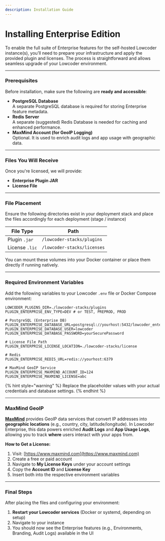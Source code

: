```yaml
---
description: Installation Guide
---
```


# Installing Enterprise Edition

To enable the full suite of Enterprise features for the self-hosted Lowcoder instance(s), you’ll need to prepare your infrastructure and apply the provided plugin and licenses. The process is straightforward and allows seamless upgrade of your Lowcoder environment.

***

### Prerequisites

Before installation, make sure the following are **ready and accessible**:

* **PostgreSQL Database**\
  A separate PostgreSQL database is required for storing Enterprise feature metadata.
* **Redis Server**\
  A separate (suggested) Redis Database is needed for caching and enhanced performance.
* **MaxMind Account (for GeoIP Logging)**\
  Optional. It is used to enrich audit logs and app usage with geographic data.

***

### Files You Will Receive

Once you're licensed, we will provide:

* **Enterprise Plugin JAR**&#x20;
* **License File**

***

### File Placement

Ensure the following directories exist in your deployment stack and place the files accordingly for each deployment (stage / instance)

| File Type      | Path                        |
| -------------- | --------------------------- |
| Plugin `.jar`  | `/lowcoder-stacks/plugins`  |
| License `.lic` | `/lowcoder-stacks/licenses` |

You can mount these volumes into your Docker container or place them directly if running natively.

***

### Required Environment Variables

Add the following variables to your Lowcoder `.env` file or Docker Compose environment:

```env
LOWCODER_PLUGINS_DIR=./lowcoder-stacks/plugins
PLUGIN_ENTERPRISE_ENV_TYPE=DEV # or TEST, PREPROD, PROD

# PostgreSQL (Enterprise DB)
PLUGIN_ENTERPRISE_DATABASE_URL=postgresql://yourhost:5432/lowcoder_enterprise
PLUGIN_ENTERPRISE_DATABASE_USER=lowcoder
PLUGIN_ENTERPRISE_DATABASE_PASSWORD=yourSecurePassword

# License File Path
PLUGIN_ENTERPRISE_LICENSE_LOCATION=./lowcoder-stacks/license

# Redis
PLUGIN_ENTERPRISE_REDIS_URL=redis://yourhost:6379

# MaxMind GeoIP Service
PLUGIN_ENTERPRISE_MAXMIND_ACCOUNT_ID=124
PLUGIN_ENTERPRISE_MAXMIND_LICENSE=abc
```

{% hint style="warning" %}
Replace the placeholder values with your actual credentials and database settings.
{% endhint %}

***

### MaxMind GeoIP

[**MaxMind**](https://www.maxmind.com/) provides GeoIP data services that convert IP addresses into **geographic locations** (e.g., country, city, latitude/longitude). In Lowcoder Enterprise, this data powers enriched **Audit Logs** and **App Usage Logs**, allowing you to track **where** users interact with your apps from.

**How to Get a License:**

1. Visit: [https://www.maxmind.com](https://www.maxmind.com)
2. Create a free or paid account
3. Navigate to **My License Keys** under your account settings
4. Copy the **Account ID** and **License Key**
5. Insert both into the respective environment variables

***

### Final Steps

After placing the files and configuring your environment:

1. **Restart your Lowcoder services** (Docker or systemd, depending on setup)
2. Navigate to your instance
3. You should now see the Enterprise features (e.g., Environments, Branding, Audit Logs) available in the UI

